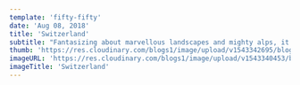 ```yaml
---
template: 'fifty-fifty'
date: 'Aug 08, 2018'
title: 'Switzerland'
subtitle: "Fantasizing about marvellous landscapes and mighty alps, it's Switzerland calling you."
thumb: 'https://res.cloudinary.com/blogs1/image/upload/v1543342695/blog1/thumbs/g2bgaz8.jpg'
imageURL: 'https://res.cloudinary.com/blogs1/image/upload/v1543340453/blog1/originals/g2bgaz8.jpg'
imageTitle: 'Switzerland'
---
```

